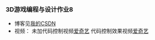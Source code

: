 ### 3D游戏编程与设计作业8
* 博客见[我的CSDN](https://blog.csdn.net/xuan_ting/article/details/102919288)
* 视频：
未加代码控制视频[爱奇艺](http://www.iqiyi.com/w_19sb0o8pud.html)
代码控制效果视频[爱奇艺](http://www.iqiyi.com/w_19sb0o3xa5.html)
